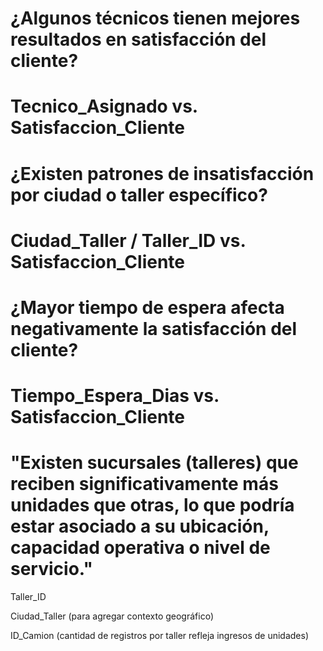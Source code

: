 # ¿Algunos técnicos tienen mejores resultados en satisfacción del cliente?
# Tecnico_Asignado vs. Satisfaccion_Cliente

 # ¿Existen patrones de insatisfacción por ciudad o taller específico? 
 # Ciudad_Taller / Taller_ID vs. Satisfaccion_Cliente

# ¿Mayor tiempo de espera afecta negativamente la satisfacción del cliente?
# Tiempo_Espera_Dias vs. Satisfaccion_Cliente

# "Existen sucursales (talleres) que reciben significativamente más unidades que otras, lo que podría estar asociado a su ubicación, capacidad operativa o nivel de servicio."

Taller_ID

Ciudad_Taller (para agregar contexto geográfico)

ID_Camion (cantidad de registros por taller refleja ingresos de unidades)
